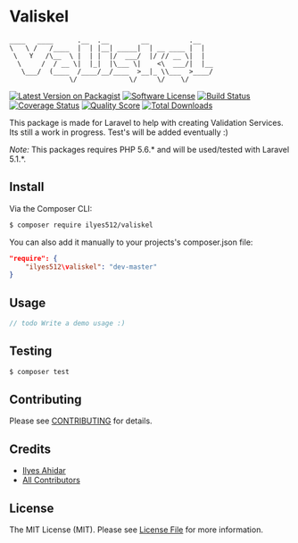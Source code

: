 # Valiskel
```
____   ____      .__  .__        __          .__   
\   \ /   /____  |  | |__| _____|  | __ ____ |  |  
 \   Y   /\__  \ |  | |  |/  ___/  |/ // __ \|  |  
  \     /  / __ \|  |_|  |\___ \|    <\  ___/|  |__
   \___/  (____  /____/__/____  >__|_ \\___  >____/
               \/             \/     \/    \/      
```                              

[![Latest Version on Packagist](https://img.shields.io/packagist/v/ilyes512/valiskel.svg?style=flat-square)](https://packagist.org/packages/league/:package_name)
[![Software License](https://img.shields.io/badge/license-MIT-brightgreen.svg?style=flat-square)](LICENSE.md)
[![Build Status](https://img.shields.io/travis/thephpleague/:package_name/master.svg?style=flat-square)](https://travis-ci.org/ilyes512/valiskel)
[![Coverage Status](https://img.shields.io/scrutinizer/coverage/g/thephpleague/:package_name.svg?style=flat-square)](https://scrutinizer-ci.com/g/ilyes512/valiskel/code-structure)
[![Quality Score](https://img.shields.io/scrutinizer/g/thephpleague/:package_name.svg?style=flat-square)](https://scrutinizer-ci.com/g/ilyes512/valiskel)
[![Total Downloads](https://img.shields.io/packagist/dt/ilyes512/valiskel.svg?style=flat-square)](https://packagist.org/packages/league/:package_name)

This package is made for Laravel to help with creating Validation Services. Its still a work in progress. Test's will be added eventually :)

*Note:*
This packages requires PHP 5.6.* and will be used/tested with Laravel 5.1.*.

## Install

Via the Composer CLI:

``` bash
$ composer require ilyes512/valiskel
```

You can also add it manually to your projects's composer.json file:

``` json
"require": {
    "ilyes512\valiskel": "dev-master"
}
```

## Usage

``` php
// todo Write a demo usage :)
```

## Testing

``` bash
$ composer test
```

## Contributing

Please see [CONTRIBUTING](CONTRIBUTING.md) for details.

## Credits

- [Ilyes Ahidar](https://github.com/Ilyes512)
- [All Contributors](../../contributors)

## License

The MIT License (MIT). Please see [License File](LICENSE.md) for more information.
